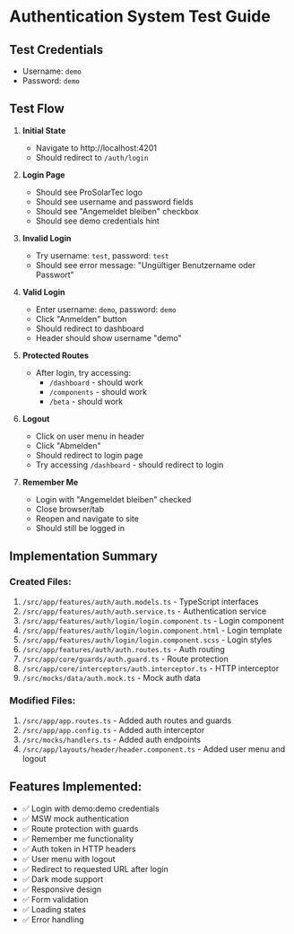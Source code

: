 # Authentication System Test Guide

## Test Credentials
- Username: `demo`
- Password: `demo`

## Test Flow

1. **Initial State**
   - Navigate to http://localhost:4201
   - Should redirect to `/auth/login`

2. **Login Page**
   - Should see ProSolarTec logo
   - Should see username and password fields
   - Should see "Angemeldet bleiben" checkbox
   - Should see demo credentials hint

3. **Invalid Login**
   - Try username: `test`, password: `test`
   - Should see error message: "Ungültiger Benutzername oder Passwort"

4. **Valid Login**
   - Enter username: `demo`, password: `demo`
   - Click "Anmelden" button
   - Should redirect to dashboard
   - Header should show username "demo"

5. **Protected Routes**
   - After login, try accessing:
     - `/dashboard` - should work
     - `/components` - should work
     - `/beta` - should work

6. **Logout**
   - Click on user menu in header
   - Click "Abmelden"
   - Should redirect to login page
   - Try accessing `/dashboard` - should redirect to login

7. **Remember Me**
   - Login with "Angemeldet bleiben" checked
   - Close browser/tab
   - Reopen and navigate to site
   - Should still be logged in

## Implementation Summary

### Created Files:
1. `/src/app/features/auth/auth.models.ts` - TypeScript interfaces
2. `/src/app/features/auth/auth.service.ts` - Authentication service
3. `/src/app/features/auth/login/login.component.ts` - Login component
4. `/src/app/features/auth/login/login.component.html` - Login template
5. `/src/app/features/auth/login/login.component.scss` - Login styles
6. `/src/app/features/auth/auth.routes.ts` - Auth routing
7. `/src/app/core/guards/auth.guard.ts` - Route protection
8. `/src/app/core/interceptors/auth.interceptor.ts` - HTTP interceptor
9. `/src/mocks/data/auth.mock.ts` - Mock auth data

### Modified Files:
1. `/src/app/app.routes.ts` - Added auth routes and guards
2. `/src/app/app.config.ts` - Added auth interceptor
3. `/src/mocks/handlers.ts` - Added auth endpoints
4. `/src/app/layouts/header/header.component.ts` - Added user menu and logout

## Features Implemented:
- ✅ Login with demo:demo credentials
- ✅ MSW mock authentication
- ✅ Route protection with guards
- ✅ Remember me functionality
- ✅ Auth token in HTTP headers
- ✅ User menu with logout
- ✅ Redirect to requested URL after login
- ✅ Dark mode support
- ✅ Responsive design
- ✅ Form validation
- ✅ Loading states
- ✅ Error handling